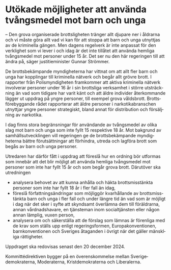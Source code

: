 # Utökade möjligheter att använda tvångsmedel mot barn och unga

– Den grova organi­serade brotts­ligheten tränger allt djupare ner i åldrarna och vi måste göra allt vad vi kan för att stoppa att barn och unga utnyttjas av de krimi­nella gängen. Men dagens regel­verk är inte anpassat för den verklighet som vi lever i och idag är det inte tillåtet att använda hemliga tvångs­medel mot personer under 15 år. Det ser nu den här regeringen till att ändra på, säger justitie­minister Gunnar Strömmer.

De brotts­bekämpande myndig­heterna har vittnat om att allt fler barn och unga har kopplingar till krimi­nella nätverk och begår allt grövre brott. I rapporter från Polis­myndig­heten fram­kommer att aktiva krimi­nella nätverk involverar personer under 16 år i sin brottsliga verk­samhet i större utsträck­­ning än vad som tidigare har varit känt och att äldre individer åter­kommande lägger ut uppdrag på yngre personer, till exempel grova våldsbrott. Brotts­före­byggande rådet rapporterar att äldre personer i narkotika­branschen utnyttjar yngre personer strategiskt, bland annat för distribution och försälj­ning av narkotika.

I dag finns stora begräns­ningar för användande av tvångs­medel av olika slag mot barn och unga som inte fyllt 15 respektive 18 år. Mot bakgrund av samhälls­utveck­lingen vill regeringen ge de brotts­bekämpande myndig­heterna bättre förutsätt­ningar att förhindra, utreda och lagföra brott som begås av barn och unga personer.

Utredaren har därför fått i uppdrag att föreslå hur en ordning bör utformas som innebär att det blir möjligt att använda hemliga tvångs­medel mot personer som inte har fyllt 15 år och som begår grova brott. Därutöver ska utredningen

* analysera behovet av att kunna anhålla och häkta brotts­misstänkta personer som inte har fyllt 18 år i fler fall än idag,
* föreslå författ­nings­ändringar som möjliggör kvarhållande av brotts­miss­tänkta barn och unga i fler fall och under längre tid än vad som är möjligt i dag när det sker i syfte att skyndsamt över­lämna dem till föräld­rarna, annan vårdnads­havare, en tjänste­man inom social­tjänsten eller någon annan lämplig, vuxen person,
* analysera om och säker­ställa att de förslag som lämnas är förenliga med de krav som ställs upp enligt regerings­formen, Europa­konventionen, barn­konventionen och Sveriges åtaganden i övrigt när det gäller mänskl­iga rättig­heter.

Uppdraget ska redovisas senast den 20 december 2024\.

Kommitté­direktiven bygger på en överens­kommelse mellan Sverige­demokraterna, Moderaterna, Krist­demokraterna och Liberalerna.
